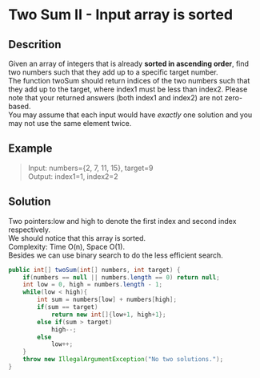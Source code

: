 # Two Sum II - Input array is sorted
## Descrition
Given an array of integers that is already **sorted in ascending order**, find two numbers such that they add up to a specific target number.  
The function twoSum should return indices of the two numbers such that they add up to the target, where index1 must be less than index2. Please note that your returned answers (both index1 and index2) are not zero-based.  
You may assume that each input would have *exactly* one solution and you may not use the same element twice.
## Example
> Input: numbers={2, 7, 11, 15}, target=9  
> Output: index1=1, index2=2  
## Solution
Two pointers:low and high to denote the first index and second index respectively.  
We should notice that this array is sorted.  
Complexity: Time O(n), Space O(1).  
Besides we can use binary search to do the less efficient search.  
```java
public int[] twoSum(int[] numbers, int target) {
    if(numbers == null || numbers.length == 0) return null;
    int low = 0, high = numbers.length - 1;
    while(low < high){
        int sum = numbers[low] + numbers[high];
        if(sum == target)
            return new int[]{low+1, high+1};
        else if(sum > target)
            high--;
        else
            low++;
    }
    throw new IllegalArgumentException("No two solutions.");
}
```
